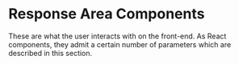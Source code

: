 # Response Area Components

These are what the user interacts with on the front-end. As React components, they admit a certain number of parameters which are described in this section.